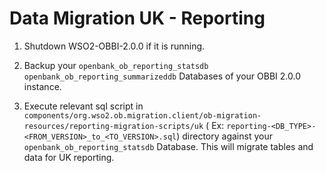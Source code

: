 Data Migration UK - Reporting
=============================

1. Shutdown WSO2-OBBI-2.0.0 if it is running.

2. Backup your `openbank_ob_reporting_statsdb` 
   `openbank_ob_reporting_summarizeddb` Databases of your OBBI 2.0.0 instance.

3. Execute relevant sql script in `components/org.wso2.ob.migration.client/ob-migration-resources/reporting-migration-scripts/uk`
   ( Ex: `reporting-<DB_TYPE>-<FROM_VERSION>_to_<TO_VERSION>.sql`) directory against your `openbank_ob_reporting_statsdb` 
   Database. This will migrate tables and data for UK reporting.
